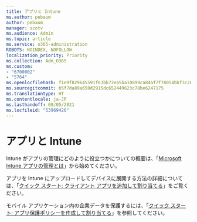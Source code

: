 ```yaml
---
title: アプリと Intune
ms.author: pebaum
author: pebaum
manager: scotv
ms.audience: Admin
ms.topic: article
ms.service: o365-administration
ROBOTS: NOINDEX, NOFOLLOW
localization_priority: Priority
ms.collection: Adm_O365
ms.custom:
- "6700002"
- "5764"
ms.openlocfilehash: f1e9f829645591f63bb73ea5ba10899ca84af7f78054bbf3c285cb1f24866ca3
ms.sourcegitcommit: b5f7da89a650d2915dc652449623c78be6247175
ms.translationtype: HT
ms.contentlocale: ja-JP
ms.lasthandoff: 08/05/2021
ms.locfileid: "53969426"
---
```

# <a name="apps-and-intune"></a>アプリと Intune

Intune がアプリの管理にどのように役立つかについての概要は、「[Microsoft Intune アプリの管理とは](https://docs.microsoft.com/mem/intune/apps/app-management)」から始めてください。

アプリを Intune にアップロードしてデバイスに展開する方法の詳細については、「[クイック スタート: クライアント アプリを追加して割り当てる](https://docs.microsoft.com/mem/intune/apps/quickstart-add-assign-app)」をご覧ください。

モバイル アプリケーション内の企業データを保護するには、「[クイック スタート: アプリ保護ポリシーを作成して割り当てる](https://docs.microsoft.com/mem/intune/apps/quickstart-create-assign-app-policy)」を参照してください。